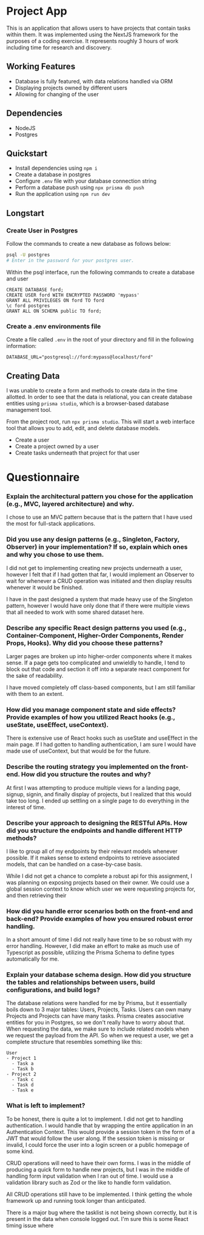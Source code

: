 # Project App

This is an application that allows users to have projects that contain tasks within them. It was implemented using the NextJS framework for the purposes of a coding exercise. It represents roughly 3 hours of work including time for research and discovery.

## Working Features

- Database is fully featured, with data relations handled via ORM
- Displaying projects owned by different users
- Allowing for changing of the user

## Dependencies

- NodeJS
- Postgres

## Quickstart

- Install dependencies using `npm i`
- Create a database in postgres
- Configure `.env` file with your database connection string
- Perform a database push using `npx prisma db push`
- Run the application using `npm run dev`

## Longstart

### Create User in Postgres

Follow the commands to create a new database as follows below:
```bash
psql -U postgres
# Enter in the password for your postgres user.
```
Within the psql interface, run the following commands to create a database and user
``` 
CREATE DATABASE ford;
CREATE USER ford WITH ENCRYPTED PASSWORD 'mypass'
GRANT ALL PRIVILEGES ON ford TO ford
\c ford postgres
GRANT ALL ON SCHEMA public TO ford;
```

### Create a .env environments file

Create a file called `.env` in the root of your directory and fill in the following information:
```
DATABASE_URL="postgresql://ford:mypass@localhost/ford"
```

## Creating Data

I was unable to create a form and methods to create data in the time allotted. In order to see that the data is relational, you can create database entities using `prisma studio`, which is a browser-based database management tool.

From the project root, run `npx prisma studio`. This will start a web interface tool that allows you to add, edit, and delete database models.

- Create a user
- Create a project owned by a user
- Create tasks underneath that project for that user

# Questionnaire

### Explain the architectural pattern you chose for the application (e.g., MVC, layered architecture) and why.

I chose to use an MVC pattern because that is the pattern that I have used the most for full-stack applications.

### Did you use any design patterns (e.g., Singleton, Factory, Observer) in your implementation? If so, explain which ones and why you chose to use them.

I did not get to implementing creating new projects underneath a user, however I felt that if I had gotten that far, I would implement an Observer to wait for whenever a CRUD operation was initiated and then display results whenever it would be finished.

I have in the past designed a system that made heavy use of the Singleton pattern, however I would have only done that if there were multiple views that all needed to work with some shared dataset here.

### Describe any specific React design patterns you used (e.g., Container-Component, Higher-Order Components, Render Props, Hooks). Why did you choose these patterns?

Larger pages are broken up into higher-order components where it makes sense. If a page gets too complicated and unwieldly to handle, I tend to block out that code and section it off into a separate react component for the sake of readability.

I have moved completely off class-based components, but I am still familiar with them to an extent.

### How did you manage component state and side effects? Provide examples of how you utilized React hooks (e.g., useState, useEffect, useContext).

There is extensive use of React hooks such as useState and useEffect in the main page. If I had gotten to handling authentication, I am sure I would have made use of useContext, but that would be for the future.

### Describe the routing strategy you implemented on the front-end. How did you structure the routes and why?

At first I was attempting to produce multiple views for a landing page, signup, signin, and finally display of projects, but I realized that this would take too long. I ended up settling on a single page to do everything in the interest of time.

### Describe your approach to designing the RESTful APIs. How did you structure the endpoints and handle different HTTP methods?

I like to group all of my endpoints by their relevant models whenever possible. If it makes sense to extend endpoints to retrieve associated models, that can be handled on a case-by-case basis.

While I did not get a chance to complete a robust api for this assignment, I was planning on exposing projects based on their owner. We could use a global session context to know which user we were requesting projects for, and then retrieving their 

### How did you handle error scenarios both on the front-end and back-end? Provide examples of how you ensured robust error handling.

In a short amount of time I did not really have time to be so robust with my error handling. However, I did make an effort to make as much use of Typescript as possible, utilizing the Prisma Schema to define types automatically for me.

### Explain your database schema design. How did you structure the tables and relationships between users, build configurations, and build logs?

The database relations were handled for me by Prisma, but it essentially boils down to 3 major tables: Users, Projects, Tasks. Users can own many Projects and Projects can have many tasks. Prisma creates associative entities for you in Postgres, so we don't really have to worry about that. When requesting the data, we make sure to include related models when we request the payload from the API. So when we request a user, we get a complete structure that resembles something like this:

```
User
- Project 1
  - Task a
  - Task b
- Project 2
  - Task c
  - Task d
  - Task e
```

### What is left to implement?

To be honest, there is quite a lot to implement. I did not get to handling authentication. I would handle that by wrapping the entire application in an Authentication Context. This would provide a session token in the form of a JWT that would follow the user along. If the session token is missing or invalid, I could force the user into a login screen or a public homepage of some kind.

CRUD operations will need to have their own forms. I was in the middle of producing a quick form to handle new projects, but I was in the middle of handling form input validation when I ran out of time. I would use a validation library such as Zod or the like to handle form validation.

All CRUD operations still have to be implemented. I think getting the whole framework up and running took longer than anticipated.

There is a major bug where the tasklist is not being shown correctly, but it is present in the data when console logged out. I'm sure this is some React timing issue where 